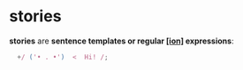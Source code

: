 # stories

**stories** are **sentence templates or regular [[ion]](../ion%2Beon.md#ion) expressions**:

```javascript
  +/ ('• . •')  <  Hi! /;
```
